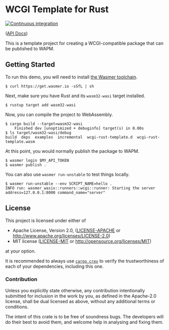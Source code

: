 # WCGI Template for Rust

[![Continuous integration](https://github.com/wasmerio/wcgi-rust-template/workflows/Continuous%20Integration/badge.svg?branch=main)](https://github.com/wasmerio/wcgi-rust-template/actions)

([API Docs][api-docs])

This is a template project for creating a WCGI-compatible package that can be
published to WAPM.

## Getting Started

To run this demo, you will need to install [the Wasmer toolchain][install].

```console
$ curl https://get.wasmer.io -sSfL | sh
```

Next, make sure you have Rust and its `wasm32-wasi` target installed.

```console
$ rustup target add wasm32-wasi
```

Now, you can compile the project to WebAssembly.

```console
$ cargo build --target=wasm32-wasi
    Finished dev [unoptimized + debuginfo] target(s) in 0.00s
$ ls target/wasm32-wasi/debug
build  deps  examples  incremental  wcgi-rust-template.d  wcgi-rust-template.wasm
```

At this point, you would normally publish the package to WAPM.

```console
$ wasmer login $MY_API_TOKEN
$ wasmer publish .
```

You can also use `wasmer run-unstable` to test things locally.

```console
$ wasmer run-unstable --env SCRIPT_NAME=hello .
INFO run: wasmer_wasix::runners::wcgi::runner: Starting the server address=127.0.0.1:8000 command_name="server"
```

## License

This project is licensed under either of

- Apache License, Version 2.0, ([LICENSE-APACHE](./LICENSE-APACHE.md) or
  <http://www.apache.org/licenses/LICENSE-2.0>)
- MIT license ([LICENSE-MIT](./LICENSE-MIT.md) or
   <http://opensource.org/licenses/MIT>)

at your option.

It is recommended to always use [`cargo crev`][crev] to verify the
trustworthiness of each of your dependencies, including this one.

### Contribution

Unless you explicitly state otherwise, any contribution intentionally
submitted for inclusion in the work by you, as defined in the Apache-2.0
license, shall be dual licensed as above, without any additional terms or
conditions.

The intent of this crate is to be free of soundness bugs. The developers will
do their best to avoid them, and welcome help in analysing and fixing them.

[api-docs]: https://wasmerio.github.io/wcgi-rust-template
[crev]: https://github.com/crev-dev/cargo-crev
[install]: https://docs.wasmer.io/ecosystem/wasmer/getting-started
